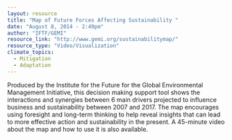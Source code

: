 ```yaml
---
layout: resource
title: "Map of Future Forces Affecting Sustainability "
date: "August 8, 2014 - 2:49pm"
author: "IFTF/GEMI"
resource_link: "http://www.gemi.org/sustainabilitymap/"
resource_type: "Video/Visualization"
climate_topics:
  - Mitigation
  - Adaptation
---
```


Produced by the Institute for the Future for the Global Environmental Management Initiative, this decision making support tool shows the interactions and synergies between 6 main drivers projected to influence business and sustainability between 2007 and 2017.  The map encourages using foresight and long-term thinking to help reveal insights that can lead to more effective action and sustainability in the present.  A 45-minute video about the map and how to use it is also available.
